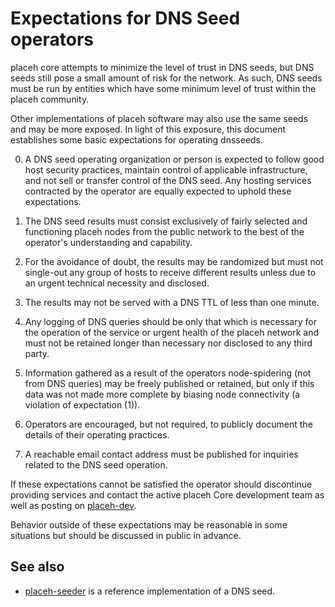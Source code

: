 Expectations for DNS Seed operators
====================================

placeh core attempts to minimize the level of trust in DNS seeds,
but DNS seeds still pose a small amount of risk for the network.
As such, DNS seeds must be run by entities which have some minimum
level of trust within the placeh community.

Other implementations of placeh software may also use the same
seeds and may be more exposed. In light of this exposure, this
document establishes some basic expectations for operating dnsseeds.

0. A DNS seed operating organization or person is expected to follow good
host security practices, maintain control of applicable infrastructure,
and not sell or transfer control of the DNS seed. Any hosting services
contracted by the operator are equally expected to uphold these expectations.

1. The DNS seed results must consist exclusively of fairly selected and
functioning placeh nodes from the public network to the best of the
operator's understanding and capability.

2. For the avoidance of doubt, the results may be randomized but must not
single-out any group of hosts to receive different results unless due to an
urgent technical necessity and disclosed.

3. The results may not be served with a DNS TTL of less than one minute.

4. Any logging of DNS queries should be only that which is necessary
for the operation of the service or urgent health of the placeh
network and must not be retained longer than necessary nor disclosed
to any third party.

5. Information gathered as a result of the operators node-spidering
(not from DNS queries) may be freely published or retained, but only
if this data was not made more complete by biasing node connectivity
(a violation of expectation (1)).

6. Operators are encouraged, but not required, to publicly document the
details of their operating practices.

7. A reachable email contact address must be published for inquiries
related to the DNS seed operation.

If these expectations cannot be satisfied the operator should
discontinue providing services and contact the active placeh
Core development team as well as posting on
[placeh-dev](https://lists.linuxfoundation.org/mailman/listinfo/placeh-dev).

Behavior outside of these expectations may be reasonable in some
situations but should be discussed in public in advance.

See also
----------
- [placeh-seeder](https://github.com/sipa/placeh-seeder) is a reference implementation of a DNS seed.

